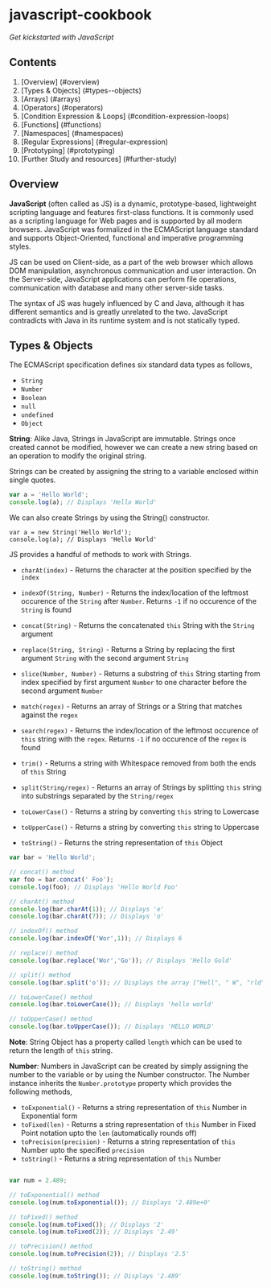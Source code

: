 javascript-cookbook
===================

*Get kickstarted with JavaScript*

## Contents

1. [Overview] (#overview)
2. [Types & Objects] (#types--objects)
3. [Arrays] (#arrays)
4. [Operators] (#operators)
4. [Condition Expression & Loops] (#condition-expression-loops)
5. [Functions] (#functions)
6. [Namespaces] (#namespaces)
8. [Regular Expressions] (#regular-expression)
7. [Prototyping] (#prototyping)
9. [Further Study and resources] (#further-study)

## Overview

**JavaScript** (often called as JS) is a dynamic, prototype-based, lightweight scripting language and features first-class functions. It is commonly used as a scripting language for Web pages and is supported by all modern browsers. JavaScript was formalized in the ECMAScript language standard and supports Object-Oriented, functional and imperative programming styles. 

JS can be used on Client-side, as a part of the web browser which allows DOM manipulation, asynchronous communication and user interaction. On the Server-side, JavaScript applications can perform file operations, communication with database and many other server-side tasks.

The syntax of JS was hugely influenced by C and Java, although it has different semantics and is greatly unrelated to the two. JavaScript contradicts with Java in its runtime system and is not statically typed.

## Types & Objects

The ECMAScript specification defines six standard data types as follows,

+ `String`
+ `Number`
+ `Boolean`
+ `null`
+ `undefined`
+ `Object`


**String**: Alike Java, Strings in JavaScript are immutable. Strings once created cannot be modified, however we can create a new string based on an operation to modify the original string. 

Strings can be created by assigning the string to a variable enclosed within single quotes.

```javascript
var a = 'Hello World';
console.log(a); // Displays 'Hello World'
``` 

We can also create Strings by using the String() constructor.

```javacript
var a = new String('Hello World');
console.log(a); // Displays 'Hello World'
```

JS provides a handful of methods to work with Strings.

+ `charAt(index)` - Returns the character at the position specified by the `index`

+ `indexOf(String, Number)` - Returns the index/location of the leftmost occurence of the `String` after `Number`. Returns `-1` if no occurence of the `String` is found

+ `concat(String)` - Returns the concatenated `this` String with the `String` argument

+ `replace(String, String)` - Returns a String by replacing the first argument `String` with the second argument `String`

+ `slice(Number, Number)` - Returns a substring of `this` String starting from index specified by first argument `Number` to one character before the second argument `Number`
 
+ `match(regex)` - Returns an array of Strings or a String that matches against the `regex`

+ `search(regex)` - Returns the index/location of the leftmost occurence of `this` string with the `regex`. Returns `-1` if no occurence of the `regex` is found

+ `trim()` - Returns a string with Whitespace removed from both the ends of `this` String

+ `split(String/regex)` - Returns an array of Strings by splitting `this` string into substrings separated by the `String/regex`

+ `toLowerCase()` - Returns a string by converting `this` string to Lowercase

+ `toUpperCase()` - Returns a string by converting `this` string to Uppercase

+ `toString()` - Returns the string representation of `this` Object

```javascript
var bar = 'Hello World';

// concat() method 
var foo = bar.concat(' Foo');
console.log(foo); // Displays 'Hello World Foo'

// charAt() method
console.log(bar.charAt(1)); // Displays 'e'
console.log(bar.charAt(7)); // Displays 'o'

// indexOf() method
console.log(bar.indexOf('Wor',1)); // Displays 6

// replace() method
console.log(bar.replace('Wor','Go')); // Displays 'Hello Gold'

// split() method
console.log(bar.split('o')); // Displays the array ["Hell", " W", "rld"]

// toLowerCase() method
console.log(bar.toLowerCase()); // Displays 'hello world'

// toUpperCase() method
console.log(bar.toUpperCase()); // Displays 'HELLO WORLD'


```

**Note**: String Object has a property called `length` which can be used to return the length of `this` string.

**Number**: Numbers in JavaScript can be created by simply assigning the number to the variable or by using the Number constructor. The Number instance inherits the `Number.prototype` property which provides the following methods,

+ `toExponential()` - Returns a string representation of `this` Number in Exponential form
+ `toFixed(len)` - Returns a string representation of `this` Number in Fixed Point notation upto the `len` (automatically rounds off)
+ `toPrecision(precision)` - Returns a string representation of `this` Number upto the specified `precision`
+ `toString()` - Returns a string representation of `this` Number

```javascript

var num = 2.489;

// toExponential() method
console.log(num.toExponential()); // Displays '2.489e+0'

// toFixed() method
console.log(num.toFixed()); // Displays '2'
console.log(num.toFixed(2)); // Displays '2.49'

// toPrecision() method
console.log(num.toPrecision(2)); // Displays '2.5'

// toString() method
console.log(num.toString()); // Displays '2.489'


```

